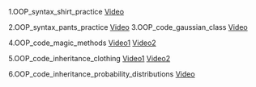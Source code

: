 
1.OOP_syntax_shirt_practice [Video](https://youtu.be/Y8ZVw1LHI8E)

2.OOP_syntax_pants_practice [Video](https://youtu.be/NcgDIWm6iBA)
3.OOP_code_gaussian_class [Video](https://youtu.be/N-5I0d1zJHI)

4.OOP_code_magic_methods [Video1](https://youtu.be/9dEsv1aNUEE) [Video2](https://youtu.be/oDuXThOqans)

5.OOP_code_inheritance_clothing [Video1](https://youtu.be/1gsrxUwPI40) [Video2](https://youtu.be/uWT-HIHBjv0)

6.OOP_code_inheritance_probability_distributions [Video](https://youtu.be/XS4LQn1VA3U)
